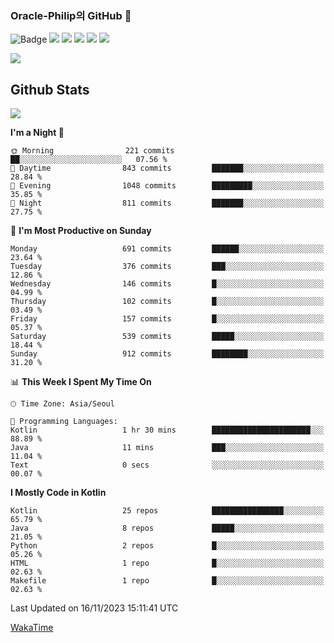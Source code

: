 ### Oracle-Philip의 GitHub 👋

![Badge](http://img.shields.io/badge/-Java-black?style=flat-square)
<img src="https://img.shields.io/badge/ -Kotlin-black?style=flat-square&logo=Kotlin&logoColor=#7F52FF"/></a>
<img src="https://img.shields.io/badge/ -Dart-black?style=flat-square&logo=Dart&logoColor=#0175C2"/></a>
<img src="https://img.shields.io/badge/ -Android-black?style=flat-square&logo=Android&logoColor=#3DDC84"/></a>
<img src="https://img.shields.io/badge/ -Flutter-black?style=flat-square&logo=Flutter&logoColor=#02569B"/></a>
<img src="https://img.shields.io/badge/ -Firebase-black?style=flat-square&logo=Firebase&logoColor=#FFCA28"/></a>

<img src="https://img.shields.io/badge/ -BLE-black?style=flat-square&logo=Bluetooth&logoColor=#0082FC"/></a>

<!--
<img src="https://img.shields.io/badge/ -STM32F103-black?style=flat-square&logo=STMicroelectronics&logoColor=#03234B"/></a>
<img src="https://img.shields.io/badge/ -Qt-black?style=flat-square&logo=Qt&logoColor=#41CD52"/></a>
-->

<!--
![Badge](http://img.shields.io/badge/-Java-black?style=flat-square)
![Badge](http://img.shields.io/badge/-Koltin-black?style=flat-square)
![Badge](http://img.shields.io/badge/-Dart-black?style=flat-square)
![Badge](http://img.shields.io/badge/-Android-black?style=flat-square)
![Badge](http://img.shields.io/badge/-Flutter-black?style=flat-square)
![Badge](http://img.shields.io/badge/-Firebase-black?style=flat-square)
-->

## Github Stats  
<div align="left"><img src="https://github-readme-stats.vercel.app/api?username=Oracle-Philip&show_icons=true&count_private=true&hide_border=true" align="center" /></div>


<!--START_SECTION:waka-->
**I'm a Night 🦉** 

```text
🌞 Morning                221 commits         ██░░░░░░░░░░░░░░░░░░░░░░░   07.56 % 
🌆 Daytime                843 commits         ███████░░░░░░░░░░░░░░░░░░   28.84 % 
🌃 Evening                1048 commits        █████████░░░░░░░░░░░░░░░░   35.85 % 
🌙 Night                  811 commits         ███████░░░░░░░░░░░░░░░░░░   27.75 % 
```
📅 **I'm Most Productive on Sunday** 

```text
Monday                   691 commits         ██████░░░░░░░░░░░░░░░░░░░   23.64 % 
Tuesday                  376 commits         ███░░░░░░░░░░░░░░░░░░░░░░   12.86 % 
Wednesday                146 commits         █░░░░░░░░░░░░░░░░░░░░░░░░   04.99 % 
Thursday                 102 commits         █░░░░░░░░░░░░░░░░░░░░░░░░   03.49 % 
Friday                   157 commits         █░░░░░░░░░░░░░░░░░░░░░░░░   05.37 % 
Saturday                 539 commits         █████░░░░░░░░░░░░░░░░░░░░   18.44 % 
Sunday                   912 commits         ████████░░░░░░░░░░░░░░░░░   31.20 % 
```


📊 **This Week I Spent My Time On** 

```text
🕑︎ Time Zone: Asia/Seoul

💬 Programming Languages: 
Kotlin                   1 hr 30 mins        ██████████████████████░░░   88.89 % 
Java                     11 mins             ███░░░░░░░░░░░░░░░░░░░░░░   11.04 % 
Text                     0 secs              ░░░░░░░░░░░░░░░░░░░░░░░░░   00.07 % 
```

**I Mostly Code in Kotlin** 

```text
Kotlin                   25 repos            ████████████████░░░░░░░░░   65.79 % 
Java                     8 repos             █████░░░░░░░░░░░░░░░░░░░░   21.05 % 
Python                   2 repos             █░░░░░░░░░░░░░░░░░░░░░░░░   05.26 % 
HTML                     1 repo              █░░░░░░░░░░░░░░░░░░░░░░░░   02.63 % 
Makefile                 1 repo              █░░░░░░░░░░░░░░░░░░░░░░░░   02.63 % 
```




 Last Updated on 16/11/2023 15:11:41 UTC
<!--END_SECTION:waka-->


<!--
**Oracle-Philip/Oracle-Philip** is a ✨ _special_ ✨ repository because its `README.md` (this file) appears on your GitHub profile.

Here are some ideas to get you started:

- 🔭 I’m currently working on ...
- 🌱 I’m currently learning ...
- 👯 I’m looking to collaborate on ...
- 🤔 I’m looking for help with ...
- 💬 Ask me about ...
- 📫 How to reach me: ...
- 😄 Pronouns: ...
- ⚡ Fun fact: ...
-->


[WakaTime](https://wakatime.com/dashboard)
